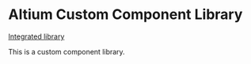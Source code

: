 Altium Custom Component Library
===============================

[Integrated library](../../releases/latest)

This is a custom component library.